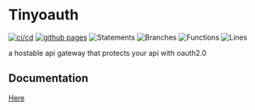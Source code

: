 # Tinyoauth

[![ci/cd](https://github.com/DevecorSoft/tinyoauth/actions/workflows/ci.yml/badge.svg)](https://github.com/DevecorSoft/tinyoauth/actions/workflows/ci.yml)
[![github pages](https://github.com/DevecorSoft/tinyoauth/actions/workflows/pages.yml/badge.svg)](https://github.com/DevecorSoft/tinyoauth/actions/workflows/pages.yml)
![Statements](https://img.shields.io/badge/statements-100%25-brightgreen.svg?style=flat)
![Branches](https://img.shields.io/badge/branches-95%25-brightgreen.svg?style=flat)
![Functions](https://img.shields.io/badge/functions-100%25-brightgreen.svg?style=flat)
![Lines](https://img.shields.io/badge/lines-100%25-brightgreen.svg?style=flat)

a hostable api gateway that protects your api with oauth2.0

## Documentation

[Here](https://devecorsoft.github.io/tinyoauth/)
